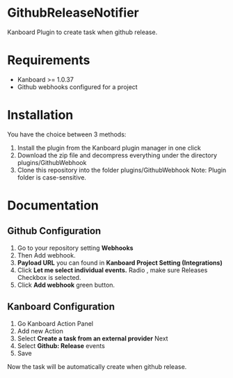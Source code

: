 # GithubReleaseNotifier
Kanboard Plugin to create task when github release.

# Requirements
* Kanboard >= 1.0.37
* Github webhooks configured for a project

# Installation

You have the choice between 3 methods:
1. Install the plugin from the Kanboard plugin manager in one click
2. Download the zip file and decompress everything under the directory plugins/GithubWebhook
3. Clone this repository into the folder plugins/GithubWebhook
Note: Plugin folder is case-sensitive.

# Documentation

## Github Configuration
1. Go to your repository setting **Webhooks**
2. Then Add webhook.
3. **Payload URL** you can found in **Kanboard Project Setting (Integrations)**
4. Click **Let me select individual events.** Radio , make sure Releases Checkbox is selected.
5. Click **Add webhook** green button.

## Kanboard Configuration
1. Go Kanboard Action Panel
2. Add new Action
3. Select **Create a task from an external provider** Next
4. Select **Github: Release** events
5. Save

Now the task will be automatically create when github release.